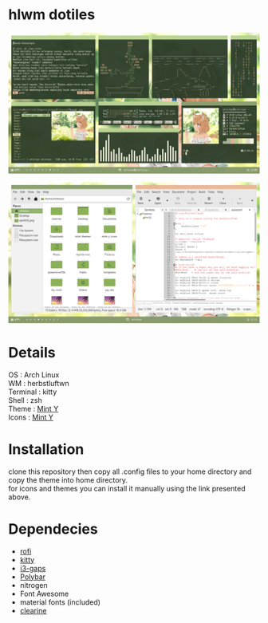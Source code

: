 # hlwm dotiles 


![enter image description here](https://github.com/shikikan-neko08/neko-hlwm-dotfiles/blob/main/screenshots/2021-12-13-130942_1366x768_scrot.png)

![enter image description here](https://github.com/shikikan-neko08/neko-hlwm-dotfiles/blob/main/screenshots/2021-12-13-131150_1366x768_scrot.png)

# Details     
OS : Arch Linux      
WM : herbstluftwn     
Terminal : kitty      
Shell : zsh     
Theme : [Mint Y](https://aur.archlinux.org/packages/mint-y-icons/)     
Icons : [Mint Y](https://aur.archlinux.org/packages/mint-themes/)
# Installation 
clone this repository then copy all .config files to your home directory and copy the theme into home directory.        
for icons and themes you can install it manually using the link presented above.
# Dependecies
 * [rofi](https://github.com/davatorium/rofi)     
 * [kitty](https://github.com/kovidgoyal/kitty)     
 * [i3-gaps](https://github.com/Airblader/i3)    
 * [Polybar](https://github.com/polybar/polybar)     
 * nitrogen     
 * Font Awesome    
 * material fonts (included)     
 * [clearine](https://github.com/okitavera/clearine)


